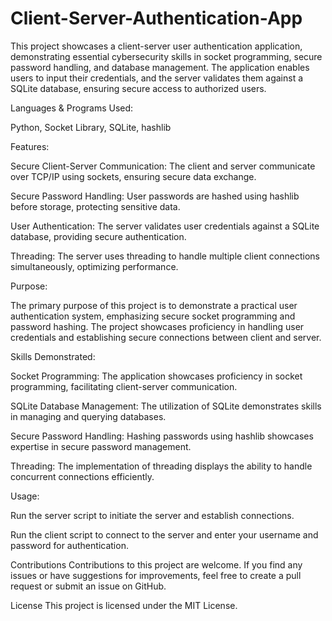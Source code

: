 # Client-Server-Authentication-App
This project showcases a client-server user authentication application, demonstrating essential cybersecurity skills in socket programming, secure password handling, and database management. The application enables users to input their credentials, and the server validates them against a SQLite database, ensuring secure access to authorized users.

Languages & Programs Used:

Python, Socket Library, SQLite, hashlib

Features:

Secure Client-Server Communication: The client and server communicate over TCP/IP using sockets, ensuring secure data exchange.

Secure Password Handling: User passwords are hashed using hashlib before storage, protecting sensitive data.

User Authentication: The server validates user credentials against a SQLite database, providing secure authentication.

Threading: The server uses threading to handle multiple client connections simultaneously, optimizing performance.

Purpose:

The primary purpose of this project is to demonstrate a practical user authentication system, emphasizing secure socket programming and password hashing. The project showcases proficiency in handling user credentials and establishing secure connections between client and server.

Skills Demonstrated:

Socket Programming: The application showcases proficiency in socket programming, facilitating client-server communication.

SQLite Database Management: The utilization of SQLite demonstrates skills in managing and querying databases.

Secure Password Handling: Hashing passwords using hashlib showcases expertise in secure password management.

Threading: The implementation of threading displays the ability to handle concurrent connections efficiently.

Usage:

Run the server script to initiate the server and establish connections.

Run the client script to connect to the server and enter your username and password for authentication.

Contributions
Contributions to this project are welcome. If you find any issues or have suggestions for improvements, feel free to create a pull request or submit an issue on GitHub.

License
This project is licensed under the MIT License.
